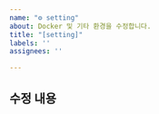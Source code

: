 ```yaml
---
name: "⚙️ setting"
about: Docker 및 기타 환경을 수정합니다.
title: "[setting]"
labels: ''
assignees: ''

---
```


## 수정 내용

<!-- 해당 브랜치에서 작업할 내용을 작성해주세요. -->
